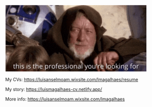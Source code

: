 

<img src="https://github.com/0lmagalhaes0/0lmagalhaes0/blob/master/Jedi%20Mind%20Trick.gif?raw=true" width="450" height="210"/>


My CVs: https://luisanselmoam.wixsite.com/lmagalhaes/resume

My story: https://luismagalhaes-cv.netlify.app/

More info: https://luisanselmoam.wixsite.com/lmagalhaes

<!--
